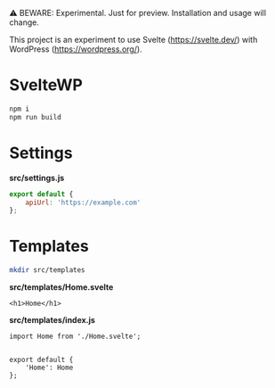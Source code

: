 ⚠️ BEWARE: Experimental. Just for preview. Installation and usage will change.

This project is an experiment to use Svelte (https://svelte.dev/) with WordPress (https://wordpress.org/).

# SvelteWP


```bash
npm i
npm run build
```


# Settings

**src/settings.js**

```js
export default {
    apiUrl: 'https://example.com'
};
```


# Templates

```bash
mkdir src/templates
```

**src/templates/Home.svelte**

```
<h1>Home</h1>
```


**src/templates/index.js**

```
import Home from './Home.svelte';


export default {
    'Home': Home
};
```
